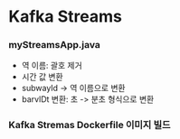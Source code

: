 # Kafka Streams 
### myStreamsApp.java
- 역 이름: 괄호 제거
- 시간 값 변환
- subwayId -> 역 이름으로 변환
- barvlDt 변환: 초 -> 분초 형식으로 변환

### Kafka Stremas Dockerfile 이미지 빌드
